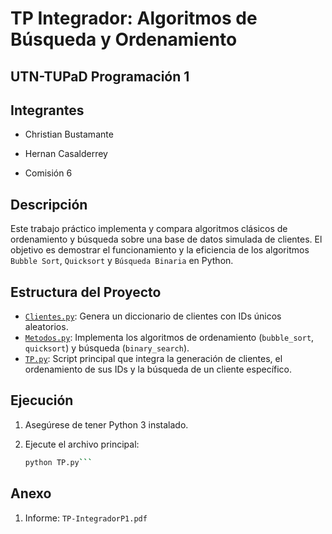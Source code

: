 # TP Integrador: Algoritmos de Búsqueda y Ordenamiento

## UTN-TUPaD Programación 1

## Integrantes

- Christian Bustamante
- Hernan Casalderrey

- Comisión 6

## Descripción

Este trabajo práctico implementa y compara algoritmos clásicos de ordenamiento y búsqueda sobre una base de datos simulada de clientes. El objetivo es demostrar el funcionamiento y la eficiencia de los algoritmos `Bubble Sort`, `Quicksort` y `Búsqueda Binaria` en Python.

## Estructura del Proyecto

- [`Clientes.py`](Clientes.py): Genera un diccionario de clientes con IDs únicos aleatorios.
- [`Metodos.py`](Metodos.py): Implementa los algoritmos de ordenamiento (`bubble_sort`, `quicksort`) y búsqueda (`binary_search`).
- [`TP.py`](TP.py): Script principal que integra la generación de clientes, el ordenamiento de sus IDs y la búsqueda de un cliente específico.

## Ejecución

1. Asegúrese de tener Python 3 instalado.
2. Ejecute el archivo principal:

   ```sh
   python TP.py```

## Anexo

1. Informe: `TP-IntegradorP1.pdf`
